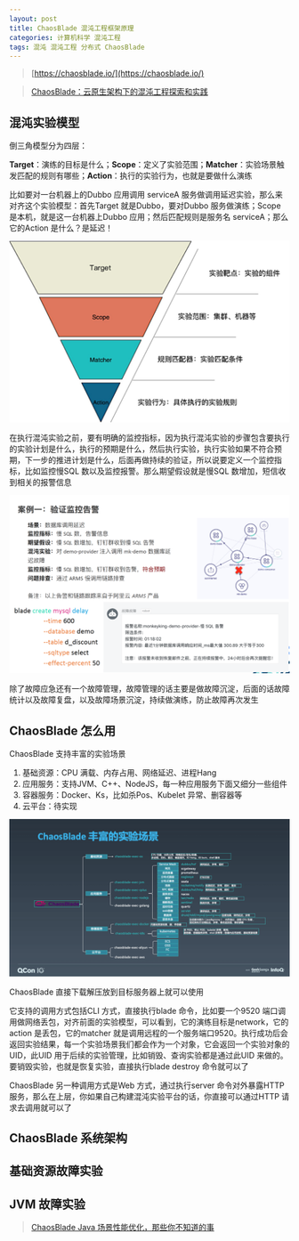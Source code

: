 ```yaml
---
layout: post
title: ChaosBlade 混沌工程框架原理
categories: 计算机科学 混沌工程 
tags: 混沌 混沌工程 分布式 ChaosBlade
---
```


>[https://chaosblade.io/](https://chaosblade.io/)

>[ChaosBlade：云原生架构下的混沌工程探索和实践](https://chaosblade.io/blog/2019/10/17/chaosblade-cloud-native)

## 混沌实验模型

倒三角模型分为四层：

**Target**：演练的目标是什么；**Scope**：定义了实验范围；**Matcher**：实验场景触发匹配的规则有哪些；**Action**：执行的实验行为，也就是要做什么演练

比如要对一台机器上的Dubbo 应用调用 serviceA 服务做调用延迟实验，那么来对齐这个实验模型：首先Target 就是Dubbo，要对Dubbo 服务做演练；Scope 是本机，就是这一台机器上Dubbo 应用；然后匹配规则是服务名 serviceA；那么它的Action 是什么？是延迟！

![](../media/image/2024-12-21/01.jpg)

在执行混沌实验之前，要有明确的监控指标，因为执行混沌实验的步骤包含要执行的实验计划是什么，执行的预期是什么，然后执行实验，执行实验如果不符合预期，下一步的推进计划是什么，后面再做持续的验证，所以说要定义一个监控指标，比如监控慢SQL 数以及监控报警。那么期望假设就是慢SQL 数增加，短信收到相关的报警信息

![](../media/image/2024-12-21/02.png)

除了故障应急还有一个故障管理，故障管理的话主要是做故障沉淀，后面的话故障统计以及故障复盘，以及故障场景沉淀，持续做演练，防止故障再次发生

## ChaosBlade 怎么用

ChaosBlade 支持丰富的实验场景

1. 基础资源：CPU 满载、内存占用、网络延迟、进程Hang
2. 应用服务：支持JVM、C++、NodeJS，每一种应用服务下面又细分一些组件
3. 容器服务：Docker、Ks，比如杀Pos、Kubelet 异常、删容器等
4. 云平台：待实现

![](../media/image/2024-12-21/03.png)

ChaosBlade 直接下载解压放到目标服务器上就可以使用

它支持的调用方式包括CLI 方式，直接执行blade 命令，比如要一个9520 端口调用做网络丢包，对齐前面的实验模型，可以看到，它的演练目标是network，它的action 是丢包，它的matcher 就是调用远程的一个服务端口9520。执行成功后会返回实验结果，每一个实验场景我们都会作为一个对象，它会返回一个实验对象的UID，此UID 用于后续的实验管理，比如销毁、查询实验都是通过此UID 来做的。要销毁实验，也就是恢复实验，直接执行blade destroy 命令就可以了

ChaosBlade 另一种调用方式是Web 方式，通过执行server 命令对外暴露HTTP 服务，那么在上层，你如果自己构建混沌实验平台的话，你直接可以通过HTTP 请求去调用就可以了

## ChaosBlade 系统架构



## 基础资源故障实验



## JVM 故障实验

>[ChaosBlade Java 场景性能优化，那些你不知道的事](https://chaosblade.io/blog/2022/09/09/chaosblade-java)